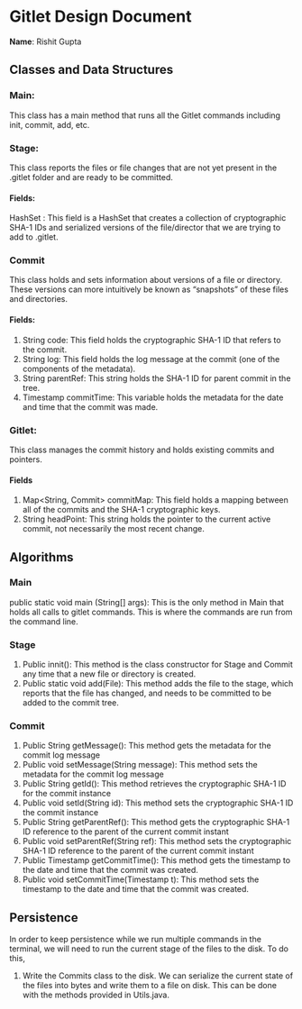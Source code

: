 # Gitlet Design Document

**Name**: Rishit Gupta

## Classes and Data Structures

### Main:
This class has a main method that runs all the Gitlet commands including init, commit, add, etc.

### Stage:
This class reports the files or file changes that are not yet present in the .gitlet folder and are ready to be committed.

#### Fields:
HashSet <Files>: This field is a HashSet that creates a collection of cryptographic SHA-1 IDs and serialized versions of the file/director that we are trying to add to .gitlet.

### Commit
This class holds and sets information about versions of a file or directory. These versions can more intuitively be known as “snapshots” of these files and directories.

#### Fields:
1. String code: This field holds the cryptographic SHA-1 ID that refers to the commit.
2. String log: This field holds the log message at the commit (one of the components of the metadata).
3. String parentRef: This string holds the SHA-1 ID for parent commit in the tree.
4. Timestamp commitTime: This variable holds the metadata for the date and time that the commit was made.

### Gitlet:
This class manages the commit history and holds existing commits and pointers.

#### Fields
1. Map<String, Commit> commitMap: This field holds a mapping between all of the commits and the SHA-1 cryptographic keys.
2. String headPoint: This string holds the pointer to the current active commit, not necessarily the most recent change.

## Algorithms

### Main
public static void main (String[] args): This is the only method in Main that holds all calls to gitlet commands. This is where the commands are run from the command line.

### Stage
1. Public innit(): This method is the class constructor for Stage and Commit any time that a new file or directory is created.
2. Public static void add(File): This method adds the file to the stage, which reports that the file has changed, and needs to be committed to be added to the commit tree.

### Commit
1. Public String getMessage(): This method gets the metadata for the commit log message
2. Public void setMessage(String message): This method sets the metadata for the commit log message
3. Public String getId(): This method retrieves the cryptographic SHA-1 ID for the commit instance
4. Public void setId(String id): This method sets the cryptographic SHA-1 ID the commit instance
5. Public String getParentRef(): This method gets the cryptographic SHA-1 ID reference to the parent of the current commit instant
6. Public void setParentRef(String ref): This method sets the cryptographic SHA-1 ID reference to the parent of the current commit instant
7. Public Timestamp getCommitTime(): This method gets the timestamp to the date and time that the commit was created.
8. Public void setCommitTime(Timestamp t): This method sets the timestamp to the date and time that the commit was created.

## Persistence
In order to keep persistence while we run multiple commands in the terminal, we will need to run the current stage of the files to the disk. To do this,

1. Write the Commits class to the disk. We can serialize the current state of the files into bytes and write them to a file on disk. This can be done with the methods provided in Utils.java.


